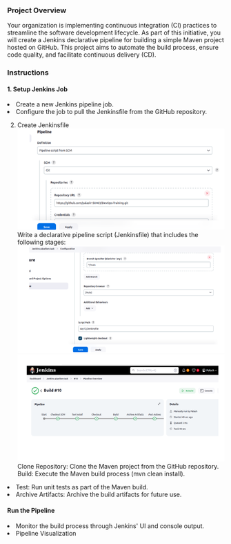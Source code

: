 ### Project Overview

Your organization is implementing continuous integration (CI) practices to streamline the software development lifecycle. As part of this initiative, you will create a Jenkins declarative pipeline for building a simple Maven project hosted on GitHub. This project aims to automate the build process, ensure code quality, and facilitate continuous delivery (CD).

### Instructions

<h4>1. Setup Jenkins Job</h4>
<li>Create a new Jenkins pipeline job.</li>
<li>Configure the job to pull the Jenkinsfile from the GitHub repository.</li>



2. Create Jenkinsfile
![alt text](img1.png)
Write a declarative pipeline script (Jenkinsfile) that includes the following stages:
![alt text](img2.png)
![alt text](img3.png)
Clone Repository: Clone the Maven project from the GitHub repository.
Build: Execute the Maven build process (mvn clean install).
<li>Test: Run unit tests as part of the Maven build.</li>
<li>Archive Artifacts: Archive the build artifacts for future use.</li>


<h4>Run the Pipeline</h4>

<li>Monitor the build process through Jenkins' UI and console output.</li>



<li>Pipeline Visualization</li>

